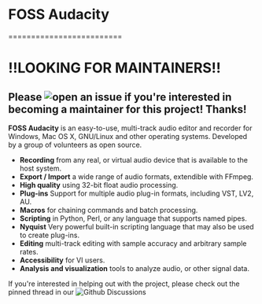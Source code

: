 # FOSS Audacity
=========================
# !!LOOKING FOR MAINTAINERS!!
## Please ![open an issue](https://github.com/yonderbread/foss_audacity/issues) if you're interested in becoming a maintainer for this project! Thanks!

**FOSS Audacity** is an easy-to-use, multi-track audio editor and recorder for Windows, Mac OS X, GNU/Linux and other operating systems. Developed by a group of volunteers as open source.

- **Recording** from any real, or virtual audio device that is available to the host system.
- **Export / Import** a wide range of audio formats, extendible with FFmpeg.
- **High quality** using 32-bit float audio processing.
- **Plug-ins** Support for multiple audio plug-in formats, including VST, LV2, AU.
- **Macros** for chaining commands and batch processing.
- **Scripting** in Python, Perl, or any language that supports named pipes.
- **Nyquist** Very powerful built-in scripting language that may also be used to create plug-ins.
- **Editing** multi-track editing with sample accuracy and arbitrary sample rates.
- **Accessibility** for VI users.
- **Analysis and visualization** tools to analyze audio, or other signal data.

If you're interested in helping out with the project, please check out the pinned thread in our ![Github Discussions](https://github.com/yonderbread/foss_audacity/discussions/3)
